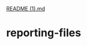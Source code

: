 [README (1).md](https://github.com/Haji001/reporting-files/files/10841428/README.1.md)
# reporting-files
